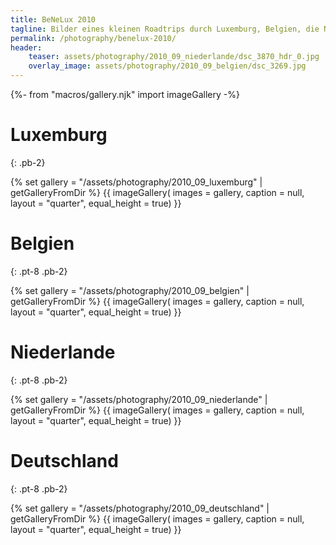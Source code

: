 ```yaml
---
title: BeNeLux 2010
tagline: Bilder eines kleinen Roadtrips durch Luxemburg, Belgien, die Niederlande und Norddeutschland im September 2010.
permalink: /photography/benelux-2010/
header:
    teaser: assets/photography/2010_09_niederlande/dsc_3870_hdr_0.jpg
    overlay_image: assets/photography/2010_09_belgien/dsc_3269.jpg
---
```

{%- from "macros/gallery.njk" import imageGallery -%}
# Luxemburg
{: .pb-2}

{% set gallery = "/assets/photography/2010_09_luxemburg" | getGalleryFromDir %}
{{ imageGallery(
    images = gallery,
    caption = null,
    layout = "quarter",
    equal_height = true) }}

# Belgien
{: .pt-8 .pb-2}

{% set gallery = "/assets/photography/2010_09_belgien" | getGalleryFromDir %}
{{ imageGallery(
    images = gallery,
    caption = null,
    layout = "quarter",
    equal_height = true) }}

# Niederlande
{: .pt-8 .pb-2}

{% set gallery = "/assets/photography/2010_09_niederlande" | getGalleryFromDir %}
{{ imageGallery(
    images = gallery,
    caption = null,
    layout = "quarter",
    equal_height = true) }}

# Deutschland
{: .pt-8 .pb-2}

{% set gallery = "/assets/photography/2010_09_deutschland" | getGalleryFromDir %}
{{ imageGallery(
    images = gallery,
    caption = null,
    layout = "quarter",
    equal_height = true) }}
